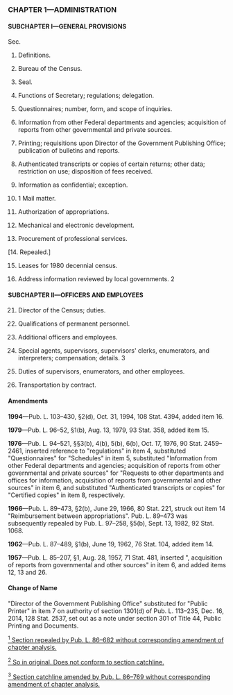 ### **CHAPTER 1—ADMINISTRATION** ###

#### SUBCHAPTER I—GENERAL PROVISIONS ####

Sec.

1. Definitions.

2. Bureau of the Census.

3. Seal.

4. Functions of Secretary; regulations; delegation.

5. Questionnaires; number, form, and scope of inquiries.

6. Information from other Federal departments and agencies; acquisition of reports from other governmental and private sources.

7. Printing; requisitions upon Director of the Government Publishing Office; publication of bulletins and reports.

8. Authenticated transcripts or copies of certain returns; other data; restriction on use; disposition of fees received.

9. Information as confidential; exception.

10. 1 Mail matter.

11. Authorization of appropriations.

12. Mechanical and electronic development.

13. Procurement of professional services.

[14. Repealed.]

15. Leases for 1980 decennial census.

16. Address information reviewed by local governments. 2

#### SUBCHAPTER II—OFFICERS AND EMPLOYEES ####

21. Director of the Census; duties.

22. Qualifications of permanent personnel.

23. Additional officers and employees.

24. Special agents, supervisors, supervisors' clerks, enumerators, and interpreters; compensation; details. 3

25. Duties of supervisors, enumerators, and other employees.

26. Transportation by contract.

#### Amendments ####

**1994**—Pub. L. 103–430, §2(d), Oct. 31, 1994, 108 Stat. 4394, added item 16.

**1979**—Pub. L. 96–52, §1(b), Aug. 13, 1979, 93 Stat. 358, added item 15.

**1976**—Pub. L. 94–521, §§3(b), 4(b), 5(b), 6(b), Oct. 17, 1976, 90 Stat. 2459–2461, inserted reference to "regulations" in item 4, substituted "Questionnaires" for "Schedules" in item 5, substituted "Information from other Federal departments and agencies; acquisition of reports from other governmental and private sources" for "Requests to other departments and offices for information, acquisition of reports from governmental and other sources" in item 6, and substituted "Authenticated transcripts or copies" for "Certified copies" in item 8, respectively.

**1966**—Pub. L. 89–473, §2(b), June 29, 1966, 80 Stat. 221, struck out item 14 "Reimbursement between appropriations". Pub. L. 89–473 was subsequently repealed by Pub. L. 97–258, §5(b), Sept. 13, 1982, 92 Stat. 1068.

**1962**—Pub. L. 87–489, §1(b), June 19, 1962, 76 Stat. 104, added item 14.

**1957**—Pub. L. 85–207, §1, Aug. 28, 1957, 71 Stat. 481, inserted ", acquisition of reports from governmental and other sources" in item 6, and added items 12, 13 and 26.

#### Change of Name ####

"Director of the Government Publishing Office" substituted for "Public Printer" in item 7 on authority of section 1301(d) of Pub. L. 113–235, Dec. 16, 2014, 128 Stat. 2537, set out as a note under section 301 of Title 44, Public Printing and Documents.

[<sup>1</sup> Section repealed by Pub. L. 86–682 without corresponding amendment of chapter analysis.](#CHAPTER1_1)

[<sup>2</sup> So in original. Does not conform to section catchline.](#CHAPTER1_2)

[<sup>3</sup> Section catchline amended by Pub. L. 86–769 without corresponding amendment of chapter analysis.](#CHAPTER1_3)